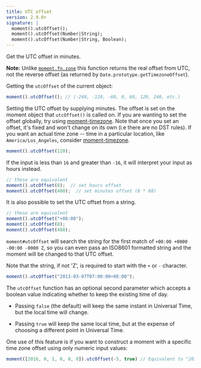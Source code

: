 ```yaml
---
title: UTC offset
version: 2.9.0+
signature: |
  moment().utcOffset();
  moment().utcOffset(Number|String);
  moment().utcOffset(Number|String, Boolean);
---
```


Get the UTC offset in minutes.

**Note:** Unlike [`moment.fn.zone`](/docs/#/manipulating/timezone-offset/) this
function returns the real offset from UTC, not the reverse offset (as returned
by `Date.prototype.getTimezoneOffset`).

Getting the `utcOffset` of the current object:

```javascript
moment().utcOffset(); // (-240, -120, -60, 0, 60, 120, 240, etc.)
```

Setting the UTC offset by supplying minutes. The offset is set on the moment object
that `utcOffset()` is called on. If you are wanting to set the offset globally, 
try using [moment-timezone](/timezone/). Note that once you set an offset,
it's fixed and won't change on its own (i.e there are no DST rules). If you want
an actual time zone -- time in a particular location, like
`America/Los_Angeles`, consider [moment-timezone](/timezone/).

```javascript
moment().utcOffset(120);
```

If the input is less than `16` and greater than `-16`, it will interpret your input as hours instead.

```javascript
// these are equivalent
moment().utcOffset(8);  // set hours offset
moment().utcOffset(480);  // set minutes offset (8 * 60)
```

It is also possible to set the UTC offset from a string.

```javascript
// these are equivalent
moment().utcOffset("+08:00");
moment().utcOffset(8);
moment().utcOffset(480);
```

`moment#utcOffset` will search the string for the first match of `+00:00 +0000
-00:00 -0000 Z`, so you can even pass an ISO8601 formatted string and the moment
will be changed to that UTC offset.

Note that the string, if not 'Z', is required to start with the `+` or `-` character.

```javascript
moment().utcOffset("2013-03-07T07:00:00+08:00");
```

The `utcOffset` function has an optional second parameter which accepts a boolean value
indicating whether to keep the existing time of day.

- Passing `false` (the default) will keep the same instant in Universal Time, but the
  local time will change.

- Passing `true` will keep the same local time, but at the expense of choosing a different
  point in Universal Time.

One use of this feature is if you want to construct a moment with a specific time zone
offset using only numeric input values:

```javascript
moment([2016, 0, 1, 0, 0, 0]).utcOffset(-5, true) // Equivalent to "2016-01-01T00:00:00-05:00"
```
